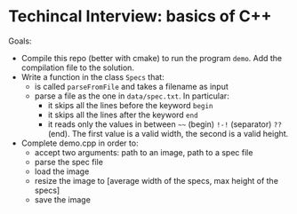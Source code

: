 # Techincal Interview: basics of C++

Goals: 

- Compile this repo (better with cmake) to run the program ```demo```. Add the compilation file to the solution.
- Write a function in the class ```Specs``` that:
    - is called ```parseFromFile``` and takes a filename as input
    - parse a file as the one in ```data/spec.txt```. In particular:
        - it skips all the lines before the keyword ```begin```
        - it skips all the lines after the keyword ```end```
        - it reads only the values in between  ```~~``` (begin) ```!-!``` (separator) ```??``` (end). The first value is a valid width, the second is a valid height.
- Complete demo.cpp in order to:
    - accept two arguments: path to an image, path to a spec file
    - parse the spec file
    - load the image
    - resize the image to [average width of the specs, max height of the specs]
    - save the image
